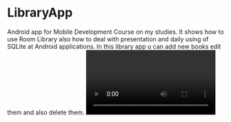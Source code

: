 # LibraryApp
Android app for Mobile Development Course on my studies. It shows how to use Room Library also how to deal with presentation and daily using of SQLite at Android applications.
In this library app u can add new books edit them and also delete them.
![Demo](https://user-images.githubusercontent.com/38617892/107125036-985d2380-68a7-11eb-9bf7-37737c9ae418.mp4)
